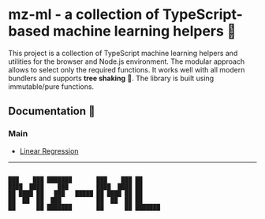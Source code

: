 # mz-ml - a collection of TypeScript-based machine learning helpers 🚀

This project is a collection of TypeScript machine learning helpers and utilities for the browser and Node.js environment. The modular approach allows to select only the required functions. It works well with all modern bundlers and supports **tree shaking** 🌲. The library is built using immutable/pure functions.


## Documentation 🔖
### Main 
- [Linear Regression](https://ml.mzsoft.org/pages/linear-regression.html)
------------------------------



```                                                                 

███    ███ ███████       ███    ███ ██      
████  ████    ███        ████  ████ ██      
██ ████ ██   ███   █████ ██ ████ ██ ██      
██  ██  ██  ███          ██  ██  ██ ██      
██      ██ ███████       ██      ██ ███████ 
                                            
                                                                 
```  


















